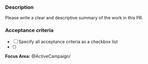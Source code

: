 ### Description
Please write a clear and descriptive summary of the work in this PR.

### Acceptance criteria
- [ ] Specify all acceptance criteria as a checkbox list
- [ ]

**Focus Area:** @ActiveCampaign/
